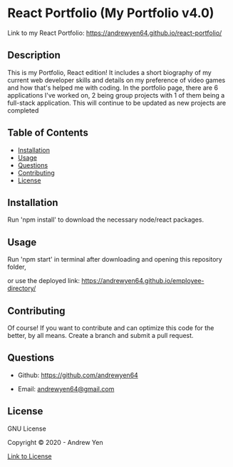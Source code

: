 # React Portfolio (My Portfolio v4.0)

Link to my React Portfolio: <https://andrewyen64.github.io/react-portfolio/>

## Description

This is my Portfolio, React edition! It includes a short biography of my current web developer skills
and details on my preference of video games and how that's helped me with coding. In the portfolio page, there are 6 applications I've worked on, 2 being group projects with 1 of them being a full-stack application. This will continue to be updated as new projects are completed

## Table of Contents

- [Installation](#installation)
- [Usage](#usage)
- [Questions](#questions)
- [Contributing](#contributing)
- [License](#license)

## Installation

Run 'npm install' to download the necessary node/react packages.

## Usage

Run 'npm start' in terminal after downloading and opening this repository folder,

or use the deployed link: <https://andrewyen64.github.io/employee-directory/>

## Contributing

Of course! If you want to contribute and can optimize this code for the better, by all means. Create a branch and submit a pull request.

## Questions

- Github: <https://github.com/andrewyen64>

- Email: andrewyen64@gmail.com

## License

GNU License

Copyright © 2020 - Andrew Yen

[Link to License](LICENSE)
